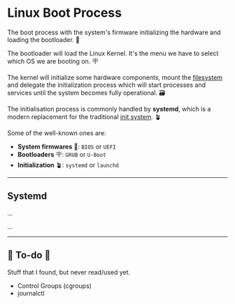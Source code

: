 # Linux Boot Process

<div class="row row-cols-md-2"><div>

The boot process with the system's firmware initializing the hardware and loading the bootloader. 🧳

The bootloader will load the Linux Kernel. It's the menu we have to select which OS we are booting on. 🪧

The kernel will initialize some hardware components, mount the [filesystem](../files/index.md) and delegate the initialization process which will start processes and services until the system becomes fully operational. 🗃️

The initialisation process is commonly handled by **systemd**, which is a modern replacement for the traditional [init system](https://en.wikipedia.org/wiki/Init). 🪴
</div><div>

Some of the well-known ones are:

* **System firmwares** 🧳: `BIOS` or `UEFI`
* **Bootloaders** 🪧: `GRUB` or `U-Boot`
* **Initialization** 🪴: `systemd` or `launchd`
</div></div>

<hr class="sep-both">

## Systemd

<div class="row row-cols-md-2"><div>

...
</div><div>

...
</div></div>

<hr class="sep-both">

## 👻 To-do 👻

Stuff that I found, but never read/used yet.

<div class="row row-cols-md-2"><div>

* Control Groups (cgroups)
* journalctl
</div><div>
</div></div>